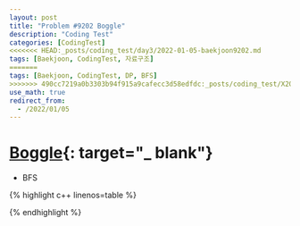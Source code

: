 ```yaml
---
layout: post
title: "Problem #9202 Boggle"
description: "Coding Test"
categories: [CodingTest]
<<<<<<< HEAD:_posts/coding_test/day3/2022-01-05-baekjoon9202.md
tags: [Baekjoon, CodingTest, 자료구조]
=======
tags: [Baekjoon, CodingTest, DP, BFS]
>>>>>>> 490cc7219a0b3303b94f915a9cafecc3d58edfdc:_posts/coding_test/X2022-01-03-baekjoon1039.md
use_math: true
redirect_from:
  - /2022/01/05
---
```


# [Boggle](https://www.acmicpc.net/problem/9202){: target="_ blank"}

- BFS

{% highlight c++ linenos=table %} 

{% endhighlight %}
